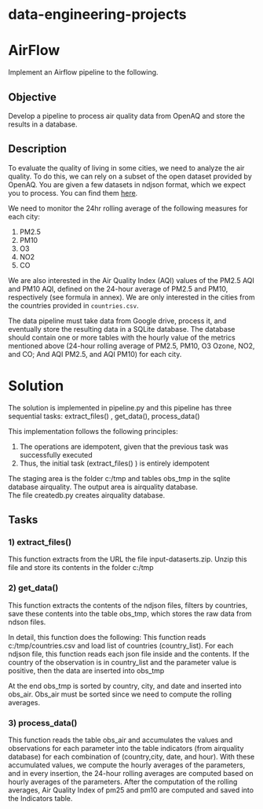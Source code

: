 # data-engineering-projects

# AirFlow

Implement an Airflow pipeline to the following.

## Objective
Develop a pipeline to process air quality data from OpenAQ and store the results in a database.

## Description
To evaluate the quality of living in some cities, we need to analyze the air quality. To do this, we can rely on a subset of the open dataset provided by OpenAQ. You are given a few datasets in ndjson format, which we expect you to process. You can find them [here](https://drive.google.com/file/d/1bH6BM7hrVI9ufuJ5GVGE7QPEwIJAM1xX/view?usp=sharing).

 We need to monitor the 24hr rolling average of the following measures for each city:

1. PM2.5
2. PM10
3. O3
4. NO2
5. CO

We are also interested in the Air Quality Index (AQI) values of the PM2.5 AQI and PM10 AQI, defined on the 24-hour average of PM2.5 and PM10, respectively (see formula in annex). We are only interested in the cities from the countries provided in `countries.csv`.

The data pipeline must take  data from Google drive, process it, and eventually store the resulting data in a SQLite database. The database should contain one or more tables with the hourly value of the metrics mentioned above (24-hour rolling average of PM2.5, PM10, O3 Ozone, NO2, and CO; And AQI PM2.5, and AQI PM10) for each city. 

# Solution
The solution is implemented in pipeline.py and this pipeline has three sequential tasks: extract_files() , get_data(), process_data()

This implementation follows the following principles:

1) The operations are idempotent, given that the previous task was successfully executed
2) Thus, the initial task (extract_files() ) is entirely idempotent

The staging area is the folder c:/tmp and tables obs_tmp in the sqlite database airquality.
The output area is airquality database.  
The file createdb.py creates airquality database.  

## Tasks

### 1) extract_files()

This function extracts from the URL the file input-dataserts.zip. Unzip this file and store its contents in the folder c:/tmp

### 2) get_data()

This function extracts the contents of the ndjson files, filters by countries, save these contents into the table obs_tmp, which stores the raw data from ndson files.

In detail, this function does the following:
This function reads c:/tmp/countries.csv  and load list of countries (country_list).
For each ndjson file, this function reads each json file inside and the contents. 
If the country of the observation is in  country_list and the parameter value is positive, then the data are inserted into obs_tmp 

At the end  obs_tmp  is sorted by country, city, and date and inserted into obs_air. 
Obs_air must be sorted since we need to compute the rolling averages. 

### 3) process_data()

This function reads the table obs_air and accumulates the values and observations for each parameter into the table indicators (from airquality database) for each combination of (country,city, date, and hour). With these accumulated values, we compute the hourly averages of the parameters, and in every insertion, the 24-hour rolling averages are computed based on hourly averages of the parameters.    After the computation of the rolling averages, Air Quality Index of pm25 and pm10 are computed and saved into the Indicators table.

